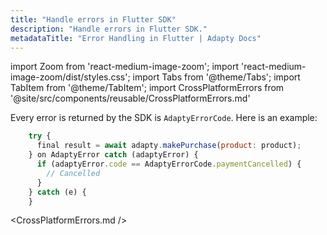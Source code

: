 ```yaml
---
title: "Handle errors in Flutter SDK"
description: "Handle errors in Flutter SDK."
metadataTitle: "Error Handling in Flutter | Adapty Docs"
---
```


import Zoom from 'react-medium-image-zoom';
import 'react-medium-image-zoom/dist/styles.css';
import Tabs from '@theme/Tabs';
import TabItem from '@theme/TabItem'; 
import CrossPlatformErrors from '@site/src/components/reusable/CrossPlatformErrors.md'

Every error is returned by the SDK is `AdaptyErrorCode`. Here is an example:

```javascript showLineNumbers
    try {
      final result = await adapty.makePurchase(product: product);
    } on AdaptyError catch (adaptyError) {
      if (adaptyError.code == AdaptyErrorCode.paymentCancelled) {
        // Cancelled
      }
    } catch (e) {
    }
```

<CrossPlatformErrors.md />